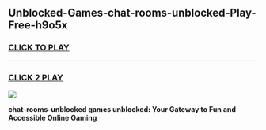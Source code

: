 
## Unblocked-Games-chat-rooms-unblocked-Play-Free-h9o5x
<h3>
<a href="https://premium76.site?title=chat-rooms-unblocked&ref=19M">CLICK TO PLAY</a></h3>
<hr>

<h3>
<a href="https://premium76.site?title=chat-rooms-unblocked&ref=19M">CLICK 2 PLAY</a>
  
</h3>

<a href="https://premium76.site?title=chat-rooms-unblocked&ref=19M"><img src="https://clearcache.store/games.png"></a>


**chat-rooms-unblocked games unblocked: Your Gateway to Fun and Accessible Online Gaming**
